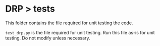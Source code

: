 # DRP > tests

This folder contains the file required for unit testing the code.

```test_drp.py``` is the file required for unit testing. Run this file as-is for unit testing. Do not modify unless necessary.
